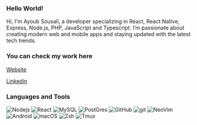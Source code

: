 ### Hello World!

Hi, I'm Ayoub Sousali, a developer specializing in React, React Native, Express, Node.js, PHP, JavaScript and Typescript. I’m passionate about creating modern web and mobile apps and staying updated with the latest tech trends.

### You can check my work here

[Website](https://sousali.com/)

[Linkedin](https://www.linkedin.com/in/ayoubsousali/)

### Languages and Tools

<img alt="Nodejs" src="https://img.shields.io/badge/nodejs-005C84?style=for-the-badge&logo=node.js&logoColor=white"> <img alt="React" src="https://img.shields.io/badge/react-61DBFB?style=for-the-badge&logo=react&logoColor=white"> <img alt="MySQL" src="https://img.shields.io/badge/MySQL-005C84?style=for-the-badge&logo=mysql&logoColor=white"> <img alt="PostGres" src="https://img.shields.io/badge/postgres-%23316192.svg?style=for-the-badge&logo=postgresql&logoColor=white"> <img alt="GitHub" src="https://img.shields.io/badge/github-%23121011.svg?style=for-the-badge&logo=github&logoColor=white" /> <img alt="git" src="https://img.shields.io/badge/-Git-F05032?&style=for-the-badge&logo=git&logoColor=white" />  <img alt="NeoVim" src="https://img.shields.io/badge/NeoVim-%2357A143.svg?&style=for-the-badge&logo=neovim&logoColor=white"> <img alt="Android" src="https://img.shields.io/badge/Android-3DDC84?style=for-the-badge&logo=android&logoColor=white"> <img alt="macOS" src="https://img.shields.io/badge/mac%20os-000000?style=for-the-badge&logo=apple&logoColor=white"> <img alt="Zsh" src="https://img.shields.io/badge/-Zsh-c5d927?&logo=Zsh&style=for-the-badge" /> <img alt="Tmux" src="https://img.shields.io/badge/tmux-1BB91F?style=for-the-badge&logo=tmux&logoColor=white">

